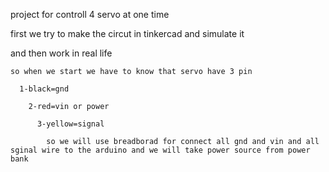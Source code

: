 project for controll 4 servo at one time
  
first we try to make the circut in tinkercad and simulate it

  and then work in real life
    
    so when we start we have to know that servo have 3 pin 

      1-black=gnd

        2-red=vin or power

          3-yellow=signal

            so we will use breadborad for connect all gnd and vin and all sginal wire to the arduino and we will take power source from power bank
